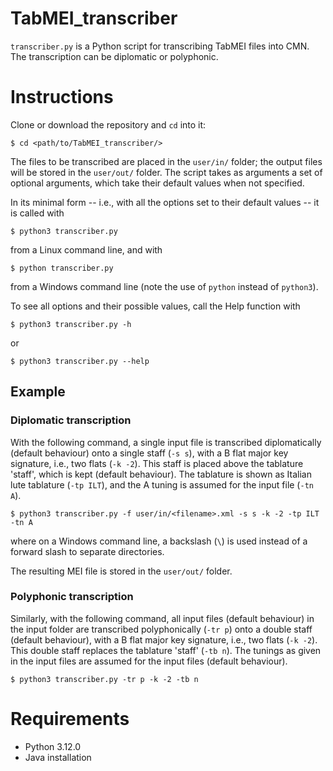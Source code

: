 # TabMEI_transcriber
`transcriber.py` is a Python script for transcribing TabMEI files into CMN. The transcription can be diplomatic or polyphonic. 

# Instructions
Clone or download the repository and `cd` into it:

    $ cd <path/to/TabMEI_transcriber/>

The files to be transcribed are placed in the `user/in/` folder; the output files will be stored in the `user/out/` folder. The script takes as arguments a set of optional arguments, which take their default values when not specified. 

In its minimal form -- i.e., with all the options set to their default values -- it is called with

    $ python3 transcriber.py

from a Linux command line, and with

    $ python transcriber.py

from a Windows command line (note the use of `python` instead of `python3`).

To see all options and their possible values, call the Help function with

    $ python3 transcriber.py -h

or

    $ python3 transcriber.py --help

## Example
### Diplomatic transcription
With the following command, a single input file is transcribed diplomatically (default behaviour) onto a single staff (`-s s`), with a B flat major key signature, i.e., two flats (`-k -2`). This staff is placed above the tablature 'staff', which is kept (default behaviour). The tablature is shown as Italian lute tablature (`-tp ILT`), and the A tuning is assumed for the input file (`-tn A`).

    $ python3 transcriber.py -f user/in/<filename>.xml -s s -k -2 -tp ILT -tn A

where on a Windows command line, a backslash (`\`) is used instead of a forward slash to separate directories.

The resulting MEI file is stored in the `user/out/` folder.

### Polyphonic transcription
Similarly, with the following command, all input files (default behaviour) in the input folder are transcribed polyphonically (`-tr p`) onto a double staff (default behaviour), with a B flat major key signature, i.e., two flats (`-k -2`). This double staff replaces the tablature 'staff' (`-tb n`). The tunings as given in the input files are assumed for the input files (default behaviour).

    $ python3 transcriber.py -tr p -k -2 -tb n

# Requirements
* Python 3.12.0
* Java installation
